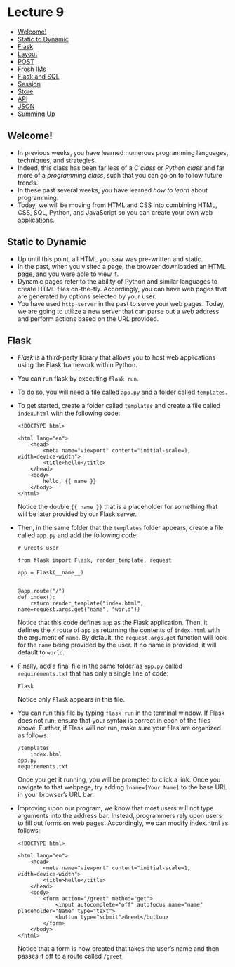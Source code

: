 Lecture 9
=========

*   [Welcome!](#welcome)
*   [Static to Dynamic](#static-to-dynamic)
*   [Flask](#flask)
*   [Layout](#layout)
*   [POST](#post)
*   [Frosh IMs](#frosh-ims)
*   [Flask and SQL](#flask-and-sql)
*   [Session](#session)
*   [Store](#store)
*   [API](#api)
*   [JSON](#json)
*   [Summing Up](#summing-up)

Welcome!
--------

*   In previous weeks, you have learned numerous programming languages, techniques, and strategies.
*   Indeed, this class has been far less of a _C class_ or _Python class_ and far more of a _programming class_, such that you can go on to follow future trends.
*   In these past several weeks, you have learned _how to learn_ about programming.
*   Today, we will be moving from HTML and CSS into combining HTML, CSS, SQL, Python, and JavaScript so you can create your own web applications.

Static to Dynamic
-----------------

*   Up until this point, all HTML you saw was pre-written and static.
*   In the past, when you visited a page, the browser downloaded an HTML page, and you were able to view it.
*   Dynamic pages refer to the ability of Python and similar languages to create HTML files on-the-fly. Accordingly, you can have web pages that are generated by options selected by your user.
*   You have used `http-server` in the past to serve your web pages. Today, we are going to utilize a new server that can parse out a web address and perform actions based on the URL provided.

Flask
-----

*   _Flask_ is a third-party library that allows you to host web applications using the Flask framework within Python.
*   You can run flask by executing `flask run`.
*   To do so, you will need a file called `app.py` and a folder called `templates`.
*   To get started, create a folder called `templates` and create a file called `index.html` with the following code:
    
        <!DOCTYPE html>
        
        <html lang="en">
            <head>
                <meta name="viewport" content="initial-scale=1, width=device-width">
                <title>hello</title>
            </head>
            <body>
                hello, {{ name }}
            </body>
        </html>
        
    
    Notice the double `{{ name }}` that is a placeholder for something that will be later provided by our Flask server.
    
*   Then, in the same folder that the `templates` folder appears, create a file called `app.py` and add the following code:
    
        # Greets user
        
        from flask import Flask, render_template, request
        
        app = Flask(__name__)
        
        
        @app.route("/")
        def index():
            return render_template("index.html", name=request.args.get("name", "world"))
        
    
    Notice that this code defines `app` as the Flask application. Then, it defines the `/` route of `app` as returning the contents of `index.html` with the argument of `name`. By default, the `request.args.get` function will look for the `name` being provided by the user. If no name is provided, it will default to `world`.
    
*   Finally, add a final file in the same folder as `app.py` called `requirements.txt` that has only a single line of code:
    
        Flask
        
    
    Notice only `Flask` appears in this file.
    
*   You can run this file by typing `flask run` in the terminal window. If Flask does not run, ensure that your syntax is correct in each of the files above. Further, if Flask will not run, make sure your files are organized as follows:
    
        /templates
            index.html
        app.py
        requirements.txt
        
    
    Once you get it running, you will be prompted to click a link. Once you navigate to that webpage, try adding `?name=[Your Name]` to the base URL in your browser’s URL bar.
    
*   Improving upon our program, we know that most users will not type arguments into the address bar. Instead, programmers rely upon users to fill out forms on web pages. Accordingly, we can modify index.html as follows:
    
        <!DOCTYPE html>
        
        <html lang="en">
            <head>
                <meta name="viewport" content="initial-scale=1, width=device-width">
                <title>hello</title>
            </head>
            <body>
                <form action="/greet" method="get">
                    <input autocomplete="off" autofocus name="name" placeholder="Name" type="text">
                    <button type="submit">Greet</button>
                </form>
            </body>
        </html>
        
    
    Notice that a form is now created that takes the user’s name and then passes it off to a route called `/greet`.
    